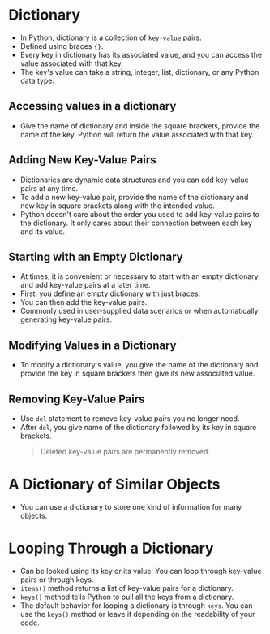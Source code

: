 # Dictionary

- In Python, dictionary is a collection of `key-value` pairs.
- Defined using braces `{}`.
- Every key in dictionary has its associated value, and you can access the value associated with that key.
- The key's value can take a string, integer, list, dictionary, or any Python data type.

## Accessing values in a dictionary

- Give the name of dictionary and inside the square brackets, provide the name of the key. Python will return the value associated with that key.

## Adding New Key-Value Pairs

- Dictionaries are dynamic data structures and you can add key-value pairs at any time.
- To add a new key-value pair, provide the name of the dictionary and new key in square brackets along with the intended value.
- Python doesn't care about the order you used to add key-value pairs to the dictionary. It only cares about their connection between each key and its value.

## Starting with an Empty Dictionary

- At times, it is convenient or necessary to start with an empty dictionary and add key-value pairs at a later time.
- First, you define an empty dictionary with just braces.
- You can then add the key-value pairs.
- Commonly used in user-supplied data scenarios or when automatically generating key-value pairs.

## Modifying Values in a Dictionary

- To modify a dictionary's value, you give the name of the dictionary and provide the key in square brackets then give its new associated value.

## Removing Key-Value Pairs

- Use `del` statement to remove key-value pairs you no longer need.
- After `del`, you give name of the dictionary followed by its key in square brackets.
  > Deleted key-value pairs are permanently removed.

# A Dictionary of Similar Objects

- You can use a dictionary to store one kind of information for many objects.

# Looping Through a Dictionary

- Can be looked using its key or its value: You can loop through key-value pairs or through keys.
- `items()` method returns a list of key-value pairs for a dictionary.
- `keys()` method tells Python to pull all the keys from a dictionary.
- The default behavior for looping a dictionary is through `keys`. You can use the `keys()` method or leave it depending on the readability of your code.

